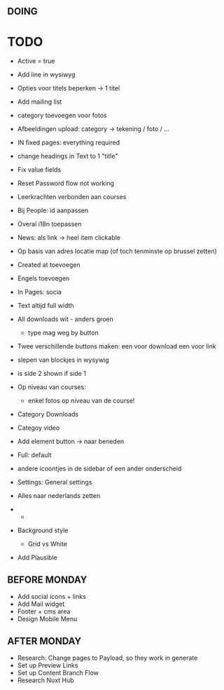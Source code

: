 ## DOING


# TODO
- Active = true
- Add line in wysiwyg
- Opties voor titels beperken -> 1 titel
- Add mailing list
- category toevoegen voor fotos

- Afbeeldingen upload: category -> tekening / foto / ...
- IN fixed pages: everything required
- change headings in Text to 1 "title"
- Fix value fields
- Reset Password flow not working
- Leerkrachten verbonden aan courses
- Bij People: id aanpassen
- Overal i18n toepassen
- News: als link -> heel item clickable
- Op basis van adres locatie map (of toch tenminste op brussel zetten)
- Created at toevoegen
- Engels toevoegen
- In Pages: socia
- Text altijd full width
- All downloads wit - anders groen
  - type mag weg by button
- Twee verschillende buttons maken: een voor download een voor link
- slepen van blockjes in wysywig
- is side 2 shown if side 1

- Op niveau van courses:
  - enkel fotos op niveau van de course!
- Category Downloads
- Categoy video
- Add element button -> naar beneden
- Full: default
 
- andere icoontjes in de sidebar of een ander onderscheid
- Settings: General settings
- Alles naar nederlands zetten
- 
  - 
- Background style
  - Grid vs White
- Add Plausible




## BEFORE MONDAY
- Add social icons + links
- Add Mail widget
- Footer + cms area
- Design Mobile Menu


## AFTER MONDAY
- Research: Change pages to Payload, so they work in generate
- Set up Preview Links
- Set up Content Branch Flow
- Research Nuxt Hub

